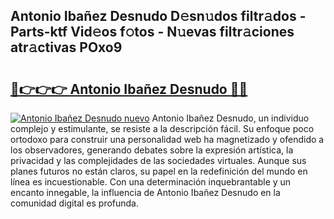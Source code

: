 ## Antonio Ibañez Desnudo D𝚎sn𝚞dos filtr𝚊dos - Parts-ktf Vid𝚎os f𝚘tos - N𝚞evas filtr𝚊ciones atr𝚊ctivas POxo9

# <h2><a href="http://mb287f.tromn.icu/?c=Antonio+Iba%c3%b1ez+Desnudo">🔗👉👉👉 Antonio Ibañez Desnudo 🔗🔗</a></h2>

[![Antonio Ibañez Desnudo nuevo](https://i.imgur.com/pEAQMta.gif)](http://mb287f.tromn.icu/?c=Antonio+Iba%c3%b1ez+Desnudo)
Antonio Ibañez Desnudo, un individuo complejo y estimulante, se resiste a la descripción fácil. Su enfoque poco ortodoxo para construir una personalidad web ha magnetizado y ofendido a los observadores, generando debates sobre la expresión artística, la privacidad y las complejidades de las sociedades virtuales. Aunque sus planes futuros no están claros, su papel en la redefinición del mundo en línea es incuestionable. Con una determinación inquebrantable y un encanto innegable, la influencia de Antonio Ibañez Desnudo en la comunidad digital es profunda.
